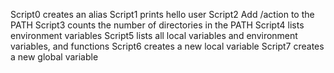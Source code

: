 Script0 creates an alias
Script1 prints hello user
Script2 Add /action to the PATH
Script3 counts the number of directories in the PATH
Script4 lists environment variables
Script5 lists all local variables and environment variables, and functions
Script6 creates a new local variable
Script7 creates a new global variable
